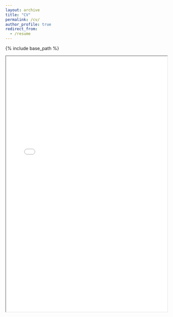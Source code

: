 ```yaml
---
layout: archive
title: "CV"
permalink: /cv/
author_profile: true
redirect_from:
  - /resume
---
```


{% include base_path %}

<!-- Embed the PDF directly into the page -->
<iframe src="{{ '/files/paper1.pdf' | relative_url }}" width="100%" height="800px">
    This browser does not support PDFs. Please download the PDF to view it: 
    <a href="https://drive.google.com/file/d/1jRYVR2Z1fanhoXY6hKGXgzUkL7hAdOYF/view?usp=sharing">Download PDF</a>.
</iframe>
